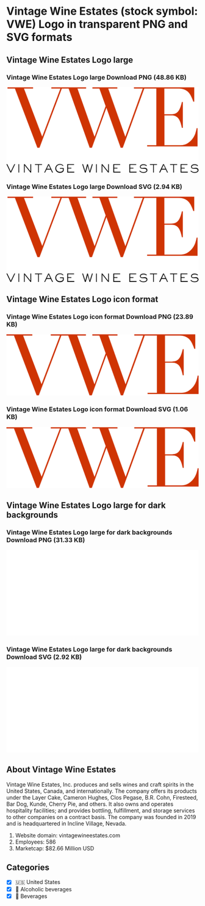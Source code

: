 # Vintage Wine Estates (stock symbol: VWE) Logo in transparent PNG and SVG formats

## Vintage Wine Estates Logo large

### Vintage Wine Estates Logo large Download PNG (48.86 KB)

![Vintage Wine Estates Logo large Download PNG (48.86 KB)](/img/orig/VWE_BIG-c3b81e20.png)

### Vintage Wine Estates Logo large Download SVG (2.94 KB)

![Vintage Wine Estates Logo large Download SVG (2.94 KB)](/img/orig/VWE_BIG-98ec04b1.svg)

## Vintage Wine Estates Logo icon format

### Vintage Wine Estates Logo icon format Download PNG (23.89 KB)

![Vintage Wine Estates Logo icon format Download PNG (23.89 KB)](/img/orig/VWE-1e236733.png)

### Vintage Wine Estates Logo icon format Download SVG (1.06 KB)

![Vintage Wine Estates Logo icon format Download SVG (1.06 KB)](/img/orig/VWE-1b603397.svg)

## Vintage Wine Estates Logo large for dark backgrounds

### Vintage Wine Estates Logo large for dark backgrounds Download PNG (31.33 KB)

![Vintage Wine Estates Logo large for dark backgrounds Download PNG (31.33 KB)](/img/orig/VWE_BIG.D-44341ab2.png)

### Vintage Wine Estates Logo large for dark backgrounds Download SVG (2.92 KB)

![Vintage Wine Estates Logo large for dark backgrounds Download SVG (2.92 KB)](/img/orig/VWE_BIG.D-cd9b6188.svg)

## About Vintage Wine Estates

Vintage Wine Estates, Inc. produces and sells wines and craft spirits in the United States, Canada, and internationally. The company offers its products under the Layer Cake, Cameron Hughes, Clos Pegase, B.R. Cohn, Firesteed, Bar Dog, Kunde, Cherry Pie, and others. It also owns and operates hospitality facilities; and provides bottling, fulfillment, and storage services to other companies on a contract basis. The company was founded in 2019 and is headquartered in Incline Village, Nevada.

1. Website domain: vintagewineestates.com
2. Employees: 586
3. Marketcap: $82.66 Million USD


## Categories
- [x] 🇺🇸 United States
- [x] 🍷 Alcoholic beverages
- [x] 🥤 Beverages
